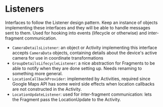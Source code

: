 # Listeners
Interfaces to follow the Listener design pattern. Keep an instance of objects implementing these interfaces and they will be able to handle messages sent to them. Used for hooking into events (lifecycle or otherwise) and inter-fragment communication.

- `CameraDetailsListener`: an object or Activity implementing this interface accepts `CameraData` objects, containing details about the device's active camera for use in coordinate transformations
- `GroupDetailsLifecycleListener`: a nice abstraction for Fragments to be able to notify when they are done setting up. Needs renaming to something more general.
- `LocationCallbackProvider`: implemented by Activities, required since Google Maps API has some weird side effects when location callbacks are not constructed in the Activity.
- `LocationUpdateListener`: used for inter-fragment communication: lets the Fragment pass the LocationUpdate to the Activity.
